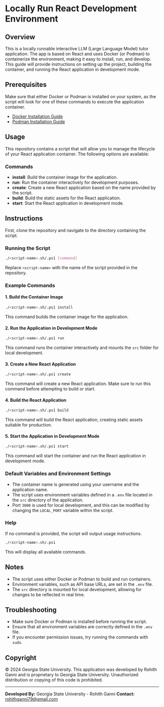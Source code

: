 # Locally Run React Development Environment

## Overview

This is a locally runnable interactive LLM (Large Language Model) tutor application. The app is based on React and uses Docker (or Podman) to containerize the environment, making it easy to install, run, and develop. This guide will provide instructions on setting up the project, building the container, and running the React application in development mode.

## Prerequisites

Make sure that either Docker or Podman is installed on your system, as the script will look for one of these commands to execute the application container.

- [Docker Installation Guide](https://docs.docker.com/get-docker/)
- [Podman Installation Guide](https://podman.io/getting-started/installation)

## Usage

This repository contains a script that will allow you to manage the lifecycle of your React application container. The following options are available:

### Commands

- **install**: Build the container image for the application.
- **run**: Run the container interactively for development purposes.
- **create**: Create a new React application based on the name provided by the script.
- **build**: Build the static assets for the React application.
- **start**: Start the React application in development mode.

## Instructions

First, clone the repository and navigate to the directory containing the script.

### Running the Script

```bash
./<script-name>.sh/.ps1 [command]
```

Replace `<script-name>` with the name of the script provided in the repository.

### Example Commands

#### 1. Build the Container Image

```bash
./<script-name>.sh/.ps1 install
```
This command builds the container image for the application.

#### 2. Run the Application in Development Mode

```bash
./<script-name>.sh/.ps1 run
```
This command runs the container interactively and mounts the `src` folder for local development.

#### 3. Create a New React Application

```bash
./<script-name>.sh/.ps1 create
```
This command will create a new React application. Make sure to run this command before attempting to build or start.

#### 4. Build the React Application

```bash
./<script-name>.sh/.ps1 build
```
This command will build the React application, creating static assets suitable for production.

#### 5. Start the Application in Development Mode

```bash
./<script-name>.sh/.ps1 start
```
This command will start the container and run the React application in development mode.

### Default Variables and Environment Settings

- The container name is generated using your username and the application name.
- The script uses environment variables defined in a `.env` file located in the `src` directory of the application.
- Port `3000` is used for local development, and this can be modified by changing the `LOCAL_PORT` variable within the script.

### Help

If no command is provided, the script will output usage instructions.

```bash
./<script-name>.sh/.ps1
```

This will display all available commands.

## Notes

- The script uses either Docker or Podman to build and run containers.
- Environment variables, such as API base URLs, are set in the `.env` file.
- The `src` directory is mounted for local development, allowing for changes to be reflected in real time.

## Troubleshooting

- Make sure Docker or Podman is installed before running the script.
- Ensure that all environment variables are correctly defined in the `.env` file.
- If you encounter permission issues, try running the commands with `sudo`.

## Copyright

&copy; 2024 Georgia State University. This application was developed by Rohith Ganni and is proprietary to Georgia State University. Unauthorized distribution or copying of this code is prohibited.

---

**Developed By:** Georgia State University - Rohith Ganni
**Contact:** rohithganni79@gmail.com


